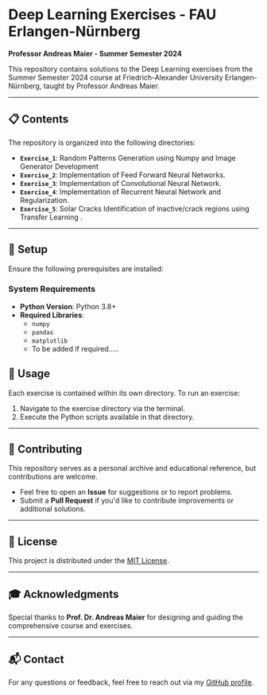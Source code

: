 # Deep Learning Exercises - FAU Erlangen-Nürnberg  
**Professor Andreas Maier - Summer Semester 2024**  

This repository contains solutions to the Deep Learning exercises from the Summer Semester 2024 course at Friedrich-Alexander University Erlangen-Nürnberg, taught by Professor Andreas Maier.

---

## 📋 **Contents**  
The repository is organized into the following directories:  

- **`Exercise_1`**: Random Patterns Generation using Numpy and Image Generator Development 
- **`Exercise_2`**: Implementation of Feed Forward Neural Networks.
- **`Exercise_3`**: Implementation of Convolutional Neural Network.
- **`Exercise_4`**: Implementation of Recurrent Neural Network and Regularization.
- **`Exercise_5`**: Solar Cracks Identification of inactive/crack regions using Transfer Learning .

---

## 🔧 **Setup**  
Ensure the following prerequisites are installed:  

### **System Requirements**  
- **Python Version**: Python 3.8+  
- **Required Libraries**:  
  - `numpy`  
  - `pandas`  
  - `matplotlib`
  - To be added if required.....

## 🚀 **Usage**  
Each exercise is contained within its own directory. To run an exercise:  

1. Navigate to the exercise directory via the terminal.  
2. Execute the Python scripts available in that directory.  

---

## 🤝 **Contributing**  
This repository serves as a personal archive and educational reference, but contributions are welcome.  

- Feel free to open an **Issue** for suggestions or to report problems.  
- Submit a **Pull Request** if you'd like to contribute improvements or additional solutions.  

---

## 📜 **License**  
This project is distributed under the [MIT License](LICENSE.md).  

---

## 🎓 **Acknowledgments**  
Special thanks to **Prof. Dr. Andreas Maier** for designing and guiding the comprehensive course and exercises.

---

## 📬 **Contact**  
For any questions or feedback, feel free to reach out via my [GitHub profile](https://github.com/muaviyaijaz123).  


